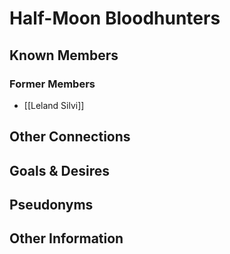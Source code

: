 # Half-Moon Bloodhunters
## Known Members

### Former Members
- [[Leland Silvi]]
## Other Connections

## Goals & Desires

## Pseudonyms

## Other Information
